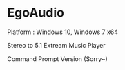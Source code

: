# EgoAudio

Platform : Windows 10, Windows 7 x64

Stereo to 5.1 Extream Music Player

Command Prompt Version (Sorry~)
